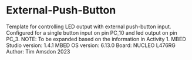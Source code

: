 # External-Push-Button

Template for controlling LED output with external push-button input. Configured for a single button input on pin PC_10 and led output on pin PC_3.
NOTE: To be expanded based on the information in Activity 1.
MBED Studio version: 1.4.1 MBED OS version: 6.13.0 Board: NUCLEO L476RG Author: Tim Amsdon 2023
